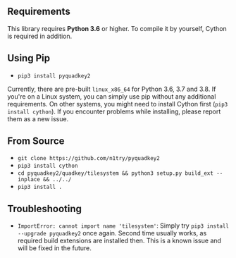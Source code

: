 ## Requirements
This library requires **Python 3.6** or higher. To compile it by yourself, Cython is required in addition.

## Using Pip
* `pip3 install pyquadkey2`

Currently, there are pre-built `linux_x86_64` for Python 3.6, 3.7 and 3.8. If you're on a Linux system, you can simply use pip without any additional requirements.
On other systems, you might need to install Cython first (`pip3 install cython`). If you encounter problems while installing, please report them as a new issue.

## From Source
* `git clone https://github.com/n1try/pyquadkey2`
* `pip3 install cython`
* `cd pyquadkey2/quadkey/tilesystem && python3 setup.py build_ext --inplace && ../../`
* `pip3 install .`

## Troubleshooting
* `ImportError: cannot import name 'tilesystem'`: Simply try `pip3 install --upgrade pyquadkey2` once again. Second time usually works, as required build extensions are installed then. This is a known issue and will be fixed in the future.
